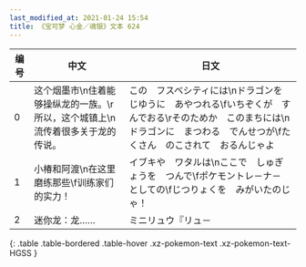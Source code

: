 ```yaml
---
last_modified_at: 2021-01-24 15:54
title: 《宝可梦 心金／魂银》文本 624
---
```

| 编号 | 中文 | 日文 |
| ---- | ---- | ---- |
| 0 | 这个烟墨市\n住着能够操纵龙的一族。\r所以，这个城镇上\n流传着很多关于龙的传说。 | この　フスベシティには\nドラゴンを　じゆうに　あやつれる\fいちぞくが　すんでおる\rそのためか　このまちには\nドラゴンに　まつわる　でんせつが\fたくさん　のこされて　おるんじゃよ |
| 1 | 小椿和阿渡\n在这里磨练那些\f训练家们的实力！ | イブキや　ワタルは\nここで　しゅぎょうを　つんで\fポケモントレ－ナ－　としての\fじつりょくを　みがいたのじゃ！ |
| 2 | 迷你龙：龙…… | ミニリュウ『リュ－ |
{: .table .table-bordered .table-hover .xz-pokemon-text .xz-pokemon-text-HGSS }